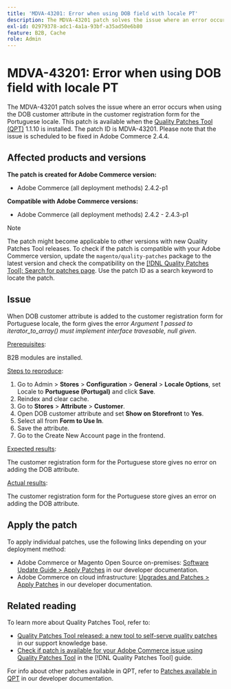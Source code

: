 ```yaml
---
title: 'MDVA-43201: Error when using DOB field with locale PT'
description: The MDVA-43201 patch solves the issue where an error occurs when using the DOB customer attribute in the customer registration form for the Portuguese locale. This patch is available when the [Quality Patches Tool (QPT)](https://experienceleague.adobe.com/en/docs/commerce-knowledge-base/kb/announcements/commerce-announcements/magento-quality-patches-released-new-tool-to-self-serve-quality-patches) 1.1.10 is installed. The patch ID is MDVA-43201. Please note that the issue is scheduled to be fixed in Adobe Commerce 2.4.4.
exl-id: 02979378-adc1-4a1a-93bf-a35ad50e6b80
feature: B2B, Cache
role: Admin
---
```

# MDVA-43201: Error when using DOB field with locale PT

The MDVA-43201 patch solves the issue where an error occurs when using the DOB customer attribute in the customer registration form for the Portuguese locale. This patch is available when the [Quality Patches Tool (QPT)](https://experienceleague.adobe.com/en/docs/commerce-knowledge-base/kb/announcements/commerce-announcements/magento-quality-patches-released-new-tool-to-self-serve-quality-patches) 1.1.10 is installed. The patch ID is MDVA-43201. Please note that the issue is scheduled to be fixed in Adobe Commerce 2.4.4.

## Affected products and versions

**The patch is created for Adobe Commerce version:**

* Adobe Commerce (all deployment methods) 2.4.2-p1

**Compatible with Adobe Commerce versions:**

* Adobe Commerce (all deployment methods) 2.4.2 - 2.4.3-p1

>[!NOTE]
>
>The patch might become applicable to other versions with new Quality Patches Tool releases. To check if the patch is compatible with your Adobe Commerce version, update the `magento/quality-patches` package to the latest version and check the compatibility on the [[!DNL Quality Patches Tool]: Search for patches page](https://experienceleague.adobe.com/en/docs/commerce-knowledge-base/kb/announcements/commerce-announcements/magento-quality-patches-released-new-tool-to-self-serve-quality-patches). Use the patch ID as a search keyword to locate the patch.

## Issue

When DOB customer attribute is added to the customer registration form for Portuguese locale, the form gives the error *Argument 1 passed to iterator_to_array() must implement interface travesable, null given*.

<u>Prerequisites</u>:

B2B modules are installed.

<u>Steps to reproduce</u>:

1. Go to Admin > **Stores** > **Configuration** > **General** > **Locale Options**, set Locale to **Portuguese (Portugal)** and click **Save**.
1. Reindex and clear cache.
1. Go to **Stores** > **Attribute** > **Customer**.
1. Open DOB customer attribute and set **Show on Storefront** to **Yes**.
1. Select all from **Form to Use In**.
1. Save the attribute.
1. Go to the Create New Account page in the frontend.

<u>Expected results</u>:

The customer registration form for the Portuguese store gives no error on adding the DOB attribute.

<u>Actual results</u>:

The customer registration form for the Portuguese store gives an error on adding the DOB attribute.

## Apply the patch

To apply individual patches, use the following links depending on your deployment method:

* Adobe Commerce or Magento Open Source on-premises: [Software Update Guide > Apply Patches](https://devdocs.magento.com/guides/v2.4/comp-mgr/patching/mqp.html) in our developer documentation.
* Adobe Commerce on cloud infrastructure: [Upgrades and Patches > Apply Patches](https://devdocs.magento.com/cloud/project/project-patch.html) in our developer documentation.

## Related reading

To learn more about Quality Patches Tool, refer to:

* [Quality Patches Tool released: a new tool to self-serve quality patches](https://experienceleague.adobe.com/en/docs/commerce-knowledge-base/kb/announcements/commerce-announcements/magento-quality-patches-released-new-tool-to-self-serve-quality-patches) in our support knowledge base.
* [Check if patch is available for your Adobe Commerce issue using Quality Patches Tool](/help/tools/quality-patches-tool/patches-available-in-qpt/check-patch-for-magento-issue-with-magento-quality-patches.md) in the [!DNL Quality Patches Tool] guide.

For info about other patches available in QPT, refer to [Patches available in QPT](https://devdocs.magento.com/quality-patches/tool.html#patch-grid) in our developer documentation.
